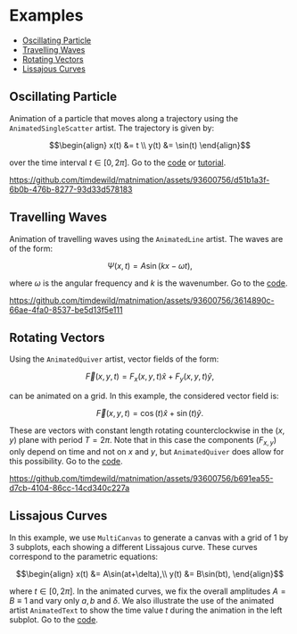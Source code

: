 
# Examples
- [Oscillating Particle](#oscillating-particle)
- [Travelling Waves](#travelling-waves)
- [Rotating Vectors](#rotating-vectors)
- [Lissajous Curves](#lissajous-curves)

## Oscillating Particle
Animation of a particle that moves along a trajectory using the `AnimatedSingleScatter` artist. The trajectory is given by:
```math
\begin{align}
x(t) &= t \\
y(t) &= \sin(t)
\end{align}
```
over the time interval $t\in [0,2\pi]$. Go to the [code](./examples/oscillating_particle/oscillating_particle.py) or [tutorial](examples/oscillating_particle/tutorial_oscillating_particle.md). 

https://github.com/timdewild/matnimation/assets/93600756/d51b1a3f-6b0b-476b-8277-93d33d578183

## Travelling Waves
Animation of travelling waves using the `AnimatedLine` artist. The waves are of the form:
```math
\begin{equation}
\Psi(x,t) = A\sin(kx-\omega t),
\end{equation}
```
where $\omega$ is the angular frequency and $k$ is the wavenumber. Go to the [code](examples/travelling_waves/travelling_waves.py). 

https://github.com/timdewild/matnimation/assets/93600756/3614890c-66ae-4fa0-8537-be5d13f5e111

## Rotating Vectors
Using the `AnimatedQuiver` artist, vector fields of the form:
```math
\begin{equation}
\vec{F}(x,y,t) = F_x(x,y,t)\hat{x} + F_y(x,y,t)\hat{y},
\end{equation}
```
can be animated on a grid. In this example, the considered vector field is:
```math
\begin{equation}
\vec{F}(x,y,t) = \cos(t)\hat{x} + \sin(t)\hat{y}.
\end{equation}
```
These are vectors with constant length rotating counterclockwise in the $(x,y)$ plane with period $T=2\pi$. 
Note that in this case the components ($F_{x,y}$) only depend on time and not on $x$ and $y$, but `AnimatedQuiver` does allow for this possibility. Go to the [code](examples/rotating_vectors/rotating_vectors.py). 

https://github.com/timdewild/matnimation/assets/93600756/b691ea55-d7cb-4104-86cc-14cd340c227a

## Lissajous Curves
In this example, we use `MultiCanvas` to generate a canvas with a grid of 1 by 3 subplots, each showing a different Lissajous curve. These curves correspond to the parametric equations:
```math
\begin{align}
x(t) &= A\sin(at+\delta),\\
y(t) &= B\sin(bt),
\end{align}
```
where $t\in[0,2\pi]$. In the animated curves, we fix the overall amplitudes $A=B\equiv 1$ and vary only $a,b$ and $\delta$. We also illustrate the use of the animated artist `AnimatedText` to show the time value $t$ during the animation in the left subplot. Go to the [code](lissajous_figures/lissajous_figures.py). 